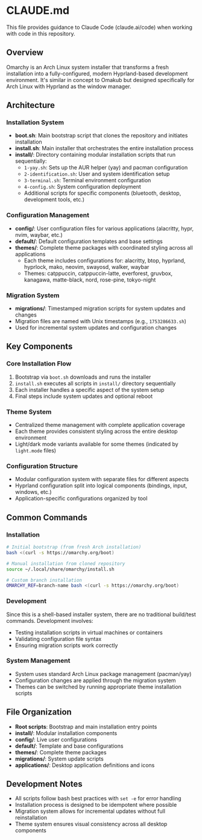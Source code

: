 # CLAUDE.md

This file provides guidance to Claude Code (claude.ai/code) when working with code in this repository.

## Overview

Omarchy is an Arch Linux system installer that transforms a fresh installation into a fully-configured, modern Hyprland-based development environment. It's similar in concept to Omakub but designed specifically for Arch Linux with Hyprland as the window manager.

## Architecture

### Installation System
- **boot.sh**: Main bootstrap script that clones the repository and initiates installation
- **install.sh**: Main installer that orchestrates the entire installation process
- **install/**: Directory containing modular installation scripts that run sequentially:
  - `1-yay.sh`: Sets up the AUR helper (yay) and pacman configuration
  - `2-identification.sh`: User and system identification setup
  - `3-terminal.sh`: Terminal environment configuration
  - `4-config.sh`: System configuration deployment
  - Additional scripts for specific components (bluetooth, desktop, development tools, etc.)

### Configuration Management
- **config/**: User configuration files for various applications (alacritty, hypr, nvim, waybar, etc.)
- **default/**: Default configuration templates and base settings
- **themes/**: Complete theme packages with coordinated styling across all applications
  - Each theme includes configurations for: alacritty, btop, hyprland, hyprlock, mako, neovim, swayosd, walker, waybar
  - Themes: catppuccin, catppuccin-latte, everforest, gruvbox, kanagawa, matte-black, nord, rose-pine, tokyo-night

### Migration System
- **migrations/**: Timestamped migration scripts for system updates and changes
- Migration files are named with Unix timestamps (e.g., `1753286633.sh`)
- Used for incremental system updates and configuration changes

## Key Components

### Core Installation Flow
1. Bootstrap via `boot.sh` downloads and runs the installer
2. `install.sh` executes all scripts in `install/` directory sequentially
3. Each installer handles a specific aspect of the system setup
4. Final steps include system updates and optional reboot

### Theme System
- Centralized theme management with complete application coverage
- Each theme provides consistent styling across the entire desktop environment
- Light/dark mode variants available for some themes (indicated by `light.mode` files)

### Configuration Structure
- Modular configuration system with separate files for different aspects
- Hyprland configuration split into logical components (bindings, input, windows, etc.)
- Application-specific configurations organized by tool

## Common Commands

### Installation
```bash
# Initial bootstrap (from fresh Arch installation)
bash <(curl -s https://omarchy.org/boot)

# Manual installation from cloned repository
source ~/.local/share/omarchy/install.sh

# Custom branch installation
OMARCHY_REF=branch-name bash <(curl -s https://omarchy.org/boot)
```

### Development
Since this is a shell-based installer system, there are no traditional build/test commands. Development involves:
- Testing installation scripts in virtual machines or containers
- Validating configuration file syntax
- Ensuring migration scripts work correctly

### System Management
- System uses standard Arch Linux package management (pacman/yay)
- Configuration changes are applied through the migration system
- Themes can be switched by running appropriate theme installation scripts

## File Organization

- **Root scripts**: Bootstrap and main installation entry points
- **install/**: Modular installation components
- **config/**: Live user configurations
- **default/**: Template and base configurations
- **themes/**: Complete theme packages
- **migrations/**: System update scripts
- **applications/**: Desktop application definitions and icons

## Development Notes

- All scripts follow bash best practices with `set -e` for error handling
- Installation process is designed to be idempotent where possible
- Migration system allows for incremental updates without full reinstallation
- Theme system ensures visual consistency across all desktop components